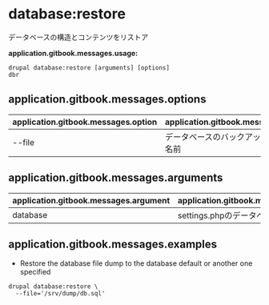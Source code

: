 # database:restore
データベースの構造とコンテンツをリストア

**application.gitbook.messages.usage:**
```
drupal database:restore [arguments] [options]
dbr
```

## application.gitbook.messages.options
application.gitbook.messages.option | application.gitbook.messages.details
-------|-------------
--file | データベースのバックアップファイルの名前

## application.gitbook.messages.arguments
application.gitbook.messages.argument | application.gitbook.messages.details
---------|-------------
database | settings.phpのデータベースのキー

## application.gitbook.messages.examples
* Restore the database file dump to the database default or another one specified
```
drupal database:restore \
  --file='/srv/dump/db.sql'
```
